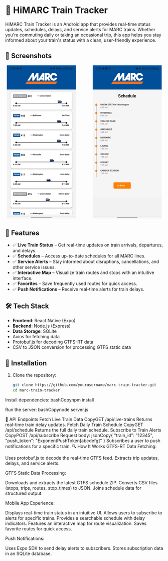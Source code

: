 # 🚆 HiMARC Train Tracker

HiMARC Train Tracker is an Android app that provides real-time status updates, schedules, delays, and service alerts for MARC trains. Whether you're commuting daily or taking an occasional trip, this app helps you stay informed about your train's status with a clean, user-friendly experience.

## 📸 Screenshots

<div style="text-align: center;">
  <img src="assets/homepage.jpg" width="220" style="margin-right: 50px;">
  <img src="assets/schedule.jpg" width="220">
</div>

## 📌 Features

* ✅ **Live Train Status** – Get real-time updates on train arrivals, departures, and delays.
* ✅ **Schedules** – Access up-to-date schedules for all MARC lines.
* ✅ **Service Alerts** – Stay informed about disruptions, cancellations, and other service issues.
* ✅ **Interactive Map** – Visualize train routes and stops with an intuitive interface.
* ✅ **Favorites** – Save frequently used routes for quick access.
* ✅ **Push Notifications** – Receive real-time alerts for train delays.

## 🛠 Tech Stack

* **Frontend**: React Native (Expo)
* **Backend**: Node.js (Express)
* **Data Storage**: SQLite
* Axios for fetching data
* Protobuf.js for decoding GTFS-RT data
* CSV to JSON conversion for processing GTFS static data

## 🚀 Installation

1. Clone the repository:
   ```bash
   git clone https://github.com/yourusername/marc-train-tracker.git
   cd marc-train-tracker

Install dependencies:
bashCopynpm install

Run the server:
bashCopynode server.js


📡 API Endpoints
Fetch Live Train Data
CopyGET /api/live-trains
Returns real-time train delay updates.
Fetch Daily Train Schedule
CopyGET /api/schedule
Returns the full daily train schedule.
Subscribe to Train Alerts
CopyPOST /api/subscribe
Request body:
jsonCopy{
  "train_id": "12345",
  "push_token": "ExponentPushToken[abcdefg]"
}
Subscribes a user to push notifications for a specific train.
🔍 How It Works
GTFS-RT Data Fetching:

Uses protobuf.js to decode the real-time GTFS feed.
Extracts trip updates, delays, and service alerts.

GTFS Static Data Processing:

Downloads and extracts the latest GTFS schedule ZIP.
Converts CSV files (stops, trips, routes, stop_times) to JSON.
Joins schedule data for structured output.

Mobile App Experience:

Displays real-time train status in an intuitive UI.
Allows users to subscribe to alerts for specific trains.
Provides a searchable schedule with delay indicators.
Features an interactive map for route visualization.
Saves favorite routes for quick access.

Push Notifications:

Uses Expo SDK to send delay alerts to subscribers.
Stores subscription data in an SQLite database.
